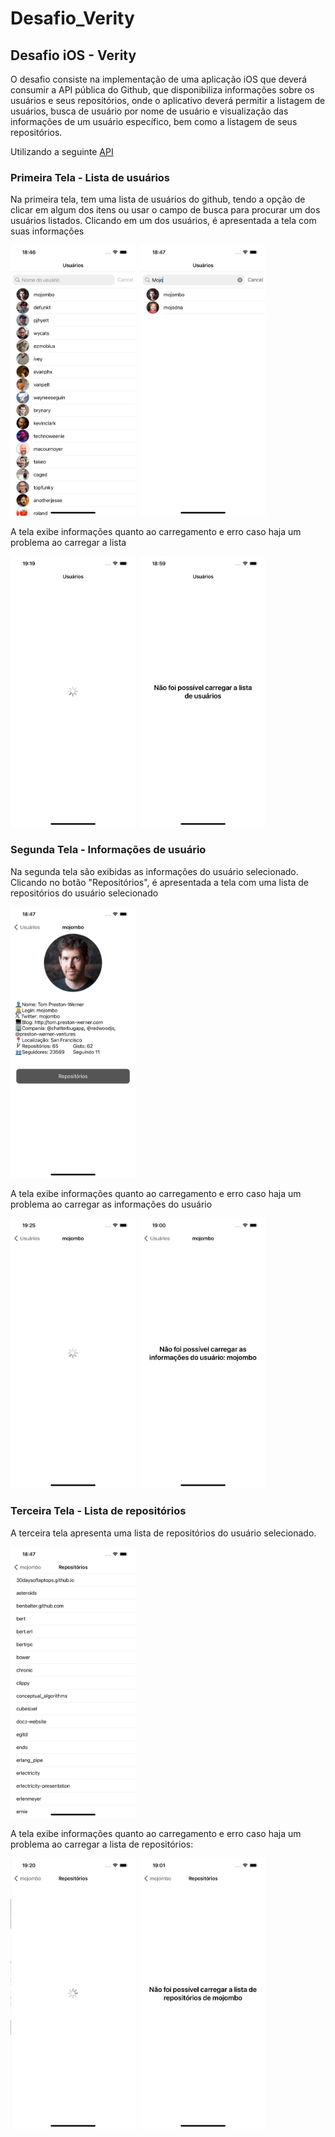 # Desafio_Verity

## Desafio iOS - Verity

O desafio consiste na implementação de uma aplicação iOS que deverá consumir a API pública do Github, que disponibiliza informações sobre os usuários e seus repositórios, onde o aplicativo deverá permitir a listagem de usuários, busca de usuário por nome de usuário e visualização das informações de um usuário específico, bem como a listagem de seus repositórios.

Utilizando a seguinte [API](https://developer.github.com/v3/)

### Primeira Tela - Lista de usuários

Na primeira tela, tem uma lista de usuários do github, tendo a opção de clicar em algum dos itens ou usar o campo de busca para procurar um dos usuários listados. Clicando em um dos usuários, é apresentada a tela com suas informações <br>

<kbd>
<img src="images/01_initial_screen.png" width="200"/>
<img src="images/02_initial_screen_search.png" width="200"/>
</kbd>

A tela exibe informações quanto ao carregamento e erro caso haja um problema ao carregar a lista<br>

<kbd>
<img src="images/03_initial_screen_loading.png" width="200"/>
<img src="images/04_initial_screen_error.png" width="200"/>
</kbd>

### Segunda Tela - Informações de usuário

Na segunda tela são exibidas as informações do usuário selecionado. Clicando no botão "Repositórios", é apresentada a tela com uma lista de repositórios do usuário selecionado<br>

<kbd>
<img src="images/05_user_screen.png" width="200"/>
</kbd>

A tela exibe informações quanto ao carregamento e erro caso haja um problema ao carregar as informações do usuário<br>

<kbd>
<img src="images/06_user_screen_loading.png" width="200"/>
<img src="images/07_user_screen_error.png" width="200"/>
</kbd>

### Terceira Tela - Lista de repositórios

A terceira tela apresenta uma lista de repositórios do usuário selecionado.<br>

<kbd>
<img src="images/08_repo_screen.png" width="200"/>
</kbd>

A tela exibe informações quanto ao carregamento e erro caso haja um problema ao carregar a lista de repositórios:<br>

<kbd>
<img src="images/09_repo_screen_loading.png" width="200"/>
<img src="images/10_repo_screen_error.png" width="200"/>
</kbd>

